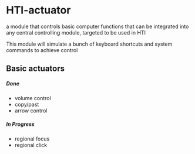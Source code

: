 # HTI-actuator
a module that controls basic computer functions that can be integrated into any central controlling module, targeted to be used in HTI

This module will simulate a bunch of keyboard shortcuts and system commands to achieve control


## Basic actuators

##### Done
 - volume control
 - copy/past 
 - arrow control



##### In Progress
 - regional focus
 - regional click